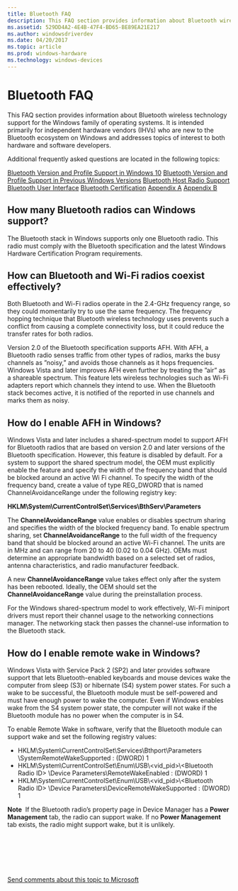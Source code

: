 ```yaml
---
title: Bluetooth FAQ
description: This FAQ section provides information about Bluetooth wireless technology support for the Windows family of operating systems.
ms.assetid: 529DD4A2-4E4B-47F4-BD65-BE89EA21E217
ms.author: windowsdriverdev
ms.date: 04/20/2017
ms.topic: article
ms.prod: windows-hardware
ms.technology: windows-devices
---
```


# Bluetooth FAQ


This FAQ section provides information about Bluetooth wireless technology support for the Windows family of operating systems. It is intended primarily for independent hardware vendors (IHVs) who are new to the Bluetooth ecosystem on Windows and addresses topics of interest to both hardware and software developers.

Additional frequently asked questions are located in the following topics:

[Bluetooth Version and Profile Support in Windows 10](general-bluetooth-support-in-windows.md)
[Bluetooth Version and Profile Support in Previous Windows Versions](bluetooth-support-in-previous-windows-versions.md)
[Bluetooth Host Radio Support](bluetooth-host-radio-support.md)
[Bluetooth User Interface](bluetooth-user-interface.md)
[Bluetooth Certification](bluetooth-certification.md)
[Appendix A](bluetooth-faq--appendix-a.md)
[Appendix B](bluetooth-faq--appendix-b.md)
## <span id="How_many_Bluetooth_radios_can_Windows_support_"></span><span id="how_many_bluetooth_radios_can_windows_support_"></span><span id="HOW_MANY_BLUETOOTH_RADIOS_CAN_WINDOWS_SUPPORT_"></span>How many Bluetooth radios can Windows support?


The Bluetooth stack in Windows supports only one Bluetooth radio. This radio must comply with the Bluetooth specification and the latest Windows Hardware Certification Program requirements.

## <span id="How_can_Bluetooth_and_Wi-Fi_radios_coexist_effectively_"></span><span id="how_can_bluetooth_and_wi-fi_radios_coexist_effectively_"></span><span id="HOW_CAN_BLUETOOTH_AND_WI-FI_RADIOS_COEXIST_EFFECTIVELY_"></span>How can Bluetooth and Wi-Fi radios coexist effectively?


Both Bluetooth and Wi-Fi radios operate in the 2.4-GHz frequency range, so they could momentarily try to use the same frequency. The frequency hopping technique that Bluetooth wireless technology uses prevents such a conflict from causing a complete connectivity loss, but it could reduce the transfer rates for both radios.

Version 2.0 of the Bluetooth specification supports AFH. With AFH, a Bluetooth radio senses traffic from other types of radios, marks the busy channels as ”noisy,” and avoids those channels as it hops frequencies. Windows Vista and later improves AFH even further by treating the ”air” as a shareable spectrum. This feature lets wireless technologies such as Wi-Fi adapters report which channels they intend to use. When the Bluetooth stack becomes active, it is notified of the reported in use channels and marks them as noisy.

## <span id="How_do_I_enable_AFH_in_Windows_"></span><span id="how_do_i_enable_afh_in_windows_"></span><span id="HOW_DO_I_ENABLE_AFH_IN_WINDOWS_"></span>How do I enable AFH in Windows?


Windows Vista and later includes a shared-spectrum model to support AFH for Bluetooth radios that are based on version 2.0 and later versions of the Bluetooth specification. However, this feature is disabled by default. For a system to support the shared spectrum model, the OEM must explicitly enable the feature and specify the width of the frequency band that should be blocked around an active Wi Fi channel. To specify the width of the frequency band, create a value of type REG\_DWORD that is named ChannelAvoidanceRange under the following registry key:

**HKLM\\System\\CurrentControlSet\\Services\\BthServ\\Parameters**

The **ChannelAvoidanceRange** value enables or disables spectrum sharing and specifies the width of the blocked frequency band. To enable spectrum sharing, set **ChannelAvoidanceRange** to the full width of the frequency band that should be blocked around an active Wi-Fi channel. The units are in MHz and can range from 20 to 40 (0.02 to 0.04 GHz). OEMs must determine an appropriate bandwidth based on a selected set of radios, antenna characteristics, and radio manufacturer feedback.

A new **ChannelAvoidanceRange** value takes effect only after the system has been rebooted. Ideally, the OEM should set the **ChannelAvoidanceRange** value during the preinstallation process.

For the Windows shared-spectrum model to work effectively, Wi-Fi miniport drivers must report their channel usage to the networking connections manager. The networking stack then passes the channel-use information to the Bluetooth stack.

## <span id="How_do_I_enable_remote_wake_in_Windows_"></span><span id="how_do_i_enable_remote_wake_in_windows_"></span><span id="HOW_DO_I_ENABLE_REMOTE_WAKE_IN_WINDOWS_"></span>How do I enable remote wake in Windows?


Windows Vista with Service Pack 2 (SP2) and later provides software support that lets Bluetooth-enabled keyboards and mouse devices wake the computer from sleep (S3) or hibernate (S4) system power states. For such a wake to be successful, the Bluetooth module must be self-powered and must have enough power to wake the computer. Even if Windows enables wake from the S4 system power state, the computer will not wake if the Bluetooth module has no power when the computer is in S4.

To enable Remote Wake in software, verify that the Bluetooth module can support wake and set the following registry values:

-   HKLM\\System\\CurrentControlSet\\Services\\Bthport\\Parameters \\SystemRemoteWakeSupported : (DWORD) 1
-   HKLM\\System\\CurrentControlSet\\Enum\\USB\\&lt;vid\_pid&gt;\\&lt;Bluetooth Radio ID&gt; \\Device Parameters\\RemoteWakeEnabled : (DWORD) 1
-   HKLM\\System\\CurrentControlSet\\Enum\\USB\\&lt;vid\_pid&gt;\\&lt;Bluetooth Radio ID&gt; \\Device Parameters\\DeviceRemoteWakeSupported : (DWORD) 1

**Note**  If the Bluetooth radio’s property page in Device Manager has a **Power Management** tab, the radio can support wake. If no **Power Management** tab exists, the radio might support wake, but it is unlikely.

 

 

 

[Send comments about this topic to Microsoft](mailto:wsddocfb@microsoft.com?subject=Documentation%20feedback%20[bltooth\bltooth]:%20Bluetooth%20FAQ%20%20RELEASE:%20%283/20/2017%29&body=%0A%0APRIVACY%20STATEMENT%0A%0AWe%20use%20your%20feedback%20to%20improve%20the%20documentation.%20We%20don't%20use%20your%20email%20address%20for%20any%20other%20purpose,%20and%20we'll%20remove%20your%20email%20address%20from%20our%20system%20after%20the%20issue%20that%20you're%20reporting%20is%20fixed.%20While%20we're%20working%20to%20fix%20this%20issue,%20we%20might%20send%20you%20an%20email%20message%20to%20ask%20for%20more%20info.%20Later,%20we%20might%20also%20send%20you%20an%20email%20message%20to%20let%20you%20know%20that%20we've%20addressed%20your%20feedback.%0A%0AFor%20more%20info%20about%20Microsoft's%20privacy%20policy,%20see%20http://privacy.microsoft.com/default.aspx. "Send comments about this topic to Microsoft")




